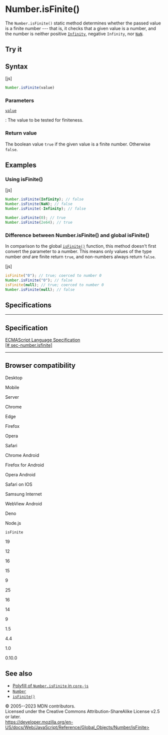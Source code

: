 Number.isFinite()
=================

 
The `Number.isFinite()` static method determines whether the passed
value is a finite number --- that is, it checks that a given value is a
number, and the number is neither positive [`Infinity`](../infinity),
negative `Infinity`, nor [`NaN`](../nan).


 
Try it 
------

 



 
Syntax
------

 
 
 
[js]


```js
Number.isFinite(value)
```




 
### Parameters

 

[`value`](#value)

:   The value to be tested for finiteness.



 
### Return value 

 
The boolean value `true` if the given value is a finite number.
Otherwise `false`.



 
Examples
--------


 
### Using isFinite() 

 
 
 
[js]


```js
Number.isFinite(Infinity); // false
Number.isFinite(NaN); // false
Number.isFinite(-Infinity); // false

Number.isFinite(0); // true
Number.isFinite(2e64); // true
```




 
### Difference between Number.isFinite() and global isFinite() 

 
In comparison to the global [`isFinite()`](../isfinite) function, this
method doesn\'t first convert the parameter to a number. This means only
values of the type number *and* are finite return `true`, and
non-numbers always return `false`.

 
 
[js]


```js
isFinite("0"); // true; coerced to number 0
Number.isFinite("0"); // false
isFinite(null); // true; coerced to number 0
Number.isFinite(null); // false
```




Specifications
--------------

 
  -------------------------------------------------------------------------------------------------------------
  Specification
  -------------------------------------------------------------------------------------------------------------
  [ECMAScript Language Specification\
  [\#
  sec-number.isfinite]](https://tc39.es/ecma262/multipage/numbers-and-dates.html#sec-number.isfinite)

  -------------------------------------------------------------------------------------------------------------


Browser compatibility 
---------------------

 


Desktop

Mobile

Server

Chrome

Edge

Firefox

Opera

Safari

Chrome Android

Firefox for Android

Opera Android

Safari on IOS

Samsung Internet

WebView Android

Deno

Node.js

`isFinite`

19

12

16

15

9

25

16

14

9

1.5

4.4

1.0

0.10.0

 
See also 
--------

 
-   [Polyfill of `Number.isFinite` in
    `core-js`](https://github.com/zloirock/core-js#ecmascript-number)
-   [`Number`](../number)
-   [`isFinite()`](../isfinite)



 
© 2005--2023 MDN contributors.\
Licensed under the Creative Commons Attribution-ShareAlike License v2.5
or later.\
https://developer.mozilla.org/en-US/docs/Web/JavaScript/Reference/Global_Objects/Number/isFinite>

